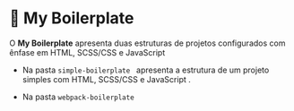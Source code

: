 # 🎲 My Boilerplate

O **My Boilerplate** apresenta duas estruturas de projetos configurados com ênfase em HTML, SCSS/CSS e JavaScript

- Na pasta `simple-boilerplate ` apresenta a estrutura de um projeto simples com HTML, SCSS/CSS e JavaScript .
  
- Na pasta `webpack-boilerplate `
